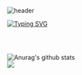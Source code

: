 ![header](https://capsule-render.vercel.app/api?type=waving&color=gradient&height=300&section=header&text=MIYEON😎&fontSize=70)

<!-- ### Hi there 👋 -->
 

[![Typing SVG](https://readme-typing-svg.demolab.com?font=Alkatra&weight=500&size=45&duration=3500&pause=3&color=6994CDEE&center=false&vCenter=false&multiline=true&repeat=true&width=1000&height=100&lines=Welcome+to+Miyeon+GitHub!+:D)](https://git.io/typing-svg)


<br/><br/>

  <a href="https://github.com/Jomiyeon1/github-readme-stats"><img align="left" src="https://github-readme-stats.vercel.app/api?username=Jomiyeon1&show_icons=true&include_all_commits=true&theme=buefy&hide_border=true" alt="Anurag's github stats"/></a>  
  <a href="https://github.com/Jomiyeon1/github-readme-stats">
  <img align="top-right" src="https://github-readme-stats.vercel.app/api/top-langs/?username=KyungHoAn&layout=compact&theme=buefy&hide_border=true" /></a>


<!--
**Jomiyeon1/Jomiyeon1** is a ✨ _special_ ✨ repository because its `README.md` (this file) appears on your GitHub profile.

Here are some ideas to get you started:

- 🔭 I’m currently working on ...
- 🌱 I’m currently learning ...
- 👯 I’m looking to collaborate on ...
- 🤔 I’m looking for help with ...
- 💬 Ask me about ...
- 📫 How to reach me: ...
- 😄 Pronouns: ...
- ⚡ Fun fact: ...
-->
